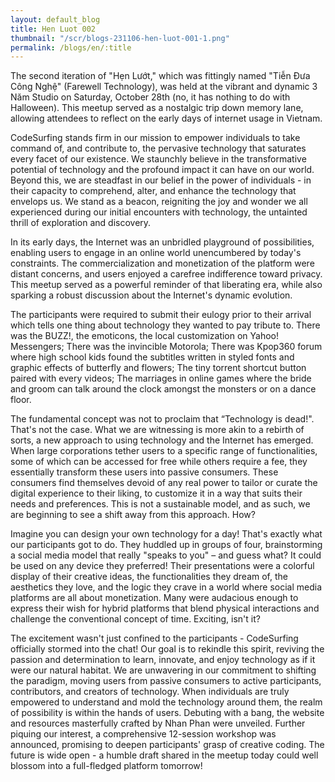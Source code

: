 ```yaml
---
layout: default_blog
title: Hen Luot 002
thumbnail: "/scr/blogs-231106-hen-luot-001-1.png"
permalink: /blogs/en/:title
---
```


The second iteration of "Hẹn Lướt," which was fittingly named "Tiễn Đưa Công Nghệ" (Farewell Technology), was held at the vibrant and dynamic 3 Năm Studio on Saturday, October 28th (no, it has nothing to do with Halloween). This meetup served as a nostalgic trip down memory lane, allowing attendees to reflect on the early days of internet usage in Vietnam. 

CodeSurfing stands firm in our mission to empower individuals to take command of, and contribute to, the pervasive technology that saturates every facet of our existence. We staunchly believe in the transformative potential of technology and the profound impact it can have on our world. Beyond this, we are steadfast in our belief in the power of individuals - in their capacity to comprehend, alter, and enhance the technology that envelops us. We stand as a beacon, reigniting the joy and wonder we all experienced during our initial encounters with technology, the untainted thrill of exploration and discovery. 

In its early days, the Internet was an unbridled playground of possibilities, enabling users to engage in an online world unencumbered by today's constraints. The commercialization and monetization of the platform were distant concerns, and users enjoyed a carefree indifference toward privacy. This meetup served as a powerful reminder of that liberating era, while also sparking a robust discussion about the Internet's dynamic evolution.

The participants were required to submit their eulogy prior to their arrival which tells one thing about technology they wanted to pay tribute to. There was the BUZZ!, the emoticons, the local customization on Yahoo! Messengers; There was the invincible Motorola; There was Kpop360 forum where high school kids found the subtitles written in styled fonts and graphic effects of butterfly and flowers; The tiny torrent shortcut button paired with every videos; The marriages in online games where the bride and groom can talk around the clock amongst the monsters or on a dance floor. 

The fundamental concept was not to proclaim that “Technology is dead!". That's not the case. What we are witnessing is more akin to a rebirth of sorts, a new approach to using technology and the Internet has emerged. When large corporations tether users to a specific range of functionalities, some of which can be accessed for free while others require a fee, they essentially transform these users into passive consumers. These consumers find themselves devoid of any real power to tailor or curate the digital experience to their liking, to customize it in a way that suits their needs and preferences. This is not a sustainable model, and as such, we are beginning to see a shift away from this approach. How? 

Imagine you can design your own technology for a day! That's exactly what our participants got to do. They huddled up in groups of four, brainstorming a social media model that really "speaks to you" – and guess what? It could be used on any device they preferred! Their presentations were a colorful display of their creative ideas, the functionalities they dream of, the aesthetics they love, and the logic they crave in a world where social media platforms are all about monetization. Many were audacious enough to express their wish for hybrid platforms that blend physical interactions and challenge the conventional concept of time. Exciting, isn't it?

The excitement wasn't just confined to the participants - CodeSurfing officially stormed into the chat! Our goal is to rekindle this spirit, reviving the passion and determination to learn, innovate, and enjoy technology as if it were our natural habitat. We are unwavering in our commitment to shifting the paradigm, moving users from passive consumers to active participants, contributors, and creators of technology. When individuals are truly empowered to understand and mold the technology around them, the realm of possibility is within the hands of users. Debuting with a bang, the website and resources masterfully crafted by Nhan Phan were unveiled. Further piquing our interest, a comprehensive 12-session workshop was announced, promising to deepen participants' grasp of creative coding. The future is wide open - a humble draft shared in the meetup today could well blossom into a full-fledged platform tomorrow!